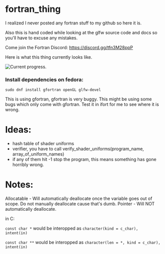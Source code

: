 # fortran_thing
 I realized I never posted any fortran stuff to my github so here it is.

Also this is hand coded while looking at the glfw source code and docs so you'll have to excuse any mistakes.

Come join the Fortran Discord: https://discord.gg/tfn3M28ppP

Here is what this thing currently looks like.

![Current progress.](https://raw.githubusercontent.com/jordan4ibanez/fortran_thing/master/example.png)


### Install dependencies on fedora:
```
sudo dnf install gfortran openGL glfw-devel
```

This is using gfortran, gfortran is very buggy. This might be using some bugs which only come with gfortran. Test it in ifort for me to see where it is wrong.

# Ideas:
- hash table of shader uniforms
- verifier, you have to call verify_shader_uniforms(program_name, array_of_uniform_names)
- if any of them hit -1 stop the program, this means something has gone horribly wrong.


# Notes:

Allocatable - Will automatically deallocate once the variable goes out of scope. Do not manually deallocate cause that's dumb.
Pointer - Will NOT automatically deallocate.

in C:

``const char *`` would be interopped as ``character(kind = c_char), intent(in)``

``const char **`` would be interopped as ``character(len = *, kind = c_char), intent(in)``
